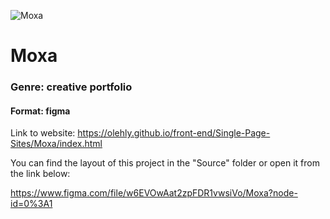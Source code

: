 ![Moxa](https://telegra.ph/file/6f19ad09366e9fa5a60f9.png)

# Moxa

### Genre: creative portfolio

#### Format: figma

Link to website: https://olehly.github.io/front-end/Single-Page-Sites/Moxa/index.html

You can find the layout of this project in the "Source" folder or open it from the link below:

https://www.figma.com/file/w6EVOwAat2zpFDR1vwsiVo/Moxa?node-id=0%3A1
